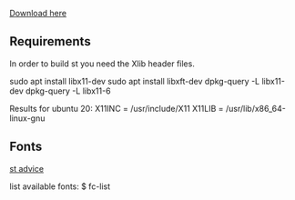 [Download here](https://st.suckless.org://st.suckless.org/)


Requirements
------------
In order to build st you need the Xlib header files.

sudo apt install libx11-dev
sudo apt install libxft-dev
dpkg-query -L libx11-dev
dpkg-query -L libx11-6

Results for ubuntu 20:
X11INC = /usr/include/X11
X11LIB = /usr/lib/x86_64-linux-gnu


Fonts
--------------
[st advice](https://freedesktop.org/software/fontconfig/fontconfig-user.html)

list available fonts: 
$ fc-list
